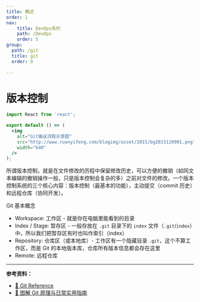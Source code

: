 ```yaml
---
title: 概述
order: 1
nav:
    title: DevOps系列
    path: /DevOps
    order: 5
group:
  path: /git
  title: git
  order: 9
  
---
```




# 版本控制

```jsx | inline
import React from 'react';

export default () => (
  <img
    alt="Git输送流程示意图"
    src="http://www.ruanyifeng.com/blogimg/asset/2015/bg2015120901.png"
    width="640"
  />
);
```

所谓版本控制，就是在文件修改的历程中保留修改历史，可以方便的撤销（如同文本编辑的撤销操作一般，只是版本控制会复杂的多）之前对文件的修改。一个版本控制系统的三个核心内容：版本控制（最基本的功能），主动提交（commit 历史）和远程仓库（协同开发）。

Git 基本概念

- Workspace: 工作区 - 就是你在电脑里能看到的目录
- Index / Stage: 暂存区 - 一般存放在 `.git` 目录下的 `index` 文件（`.git`/`index`）中，所以我们把暂存区有时也叫作索引（index）
- Repository: 仓库区（或本地库）- 工作区有一个隐藏目录 `.git`，这个不算工作区，而是 Git 的本地版本库，仓库所有版本信息都会存在这里
- Remote: 远程仓库

<!-- ## 命令目录

- 设置和配置
  - [配置 git config](./code/config)
  - [帮助 git help](./code/help)
- 获取和创建项目
  - [初始化 git init](./code/init)
  - [克隆 git clone](./code/clone)
- 基本快照
  - [添加 git add](./code/add)
  - [状态 git status](./code/status)
  - [提交 git commit](./code/commit)
  - [撤销 git reset](./code/reset)
  - [删除 git rm](./code/rm)
  - [移动和重命名 git mv](./code/mv)
- 分支与合并
  - [分支 git branch](./code/branch)
  - [查看 git checkout](./code/checkout)
  - [合并 git merge](./code/merge)
  - [储藏 git stash](./code/stash)
  - [标签 git tag](./code/tag)
- 共享和更新项目
  - [提取 git fetch](./code/fetch)
  - [拉取 git pull](./code/pull)
  - [推送 git push](./code/push)
  - [远程 git remote](./code/remote)
- 检查和比较
  - [日志 git log](./code/log)
  - [差异 git diff](./code/diff)
- 修补
  - [变基 git rebase](./code/rebase)
  - [还原 git revert](./code/revert)
- 提交信息规范
- 扩展
- Q&A -->

---

**参考资料：**

- [📖 Git Reference](https://git-scm.com/docs)
- [📝 图解 Git 原理与日常实用指南](https://juejin.im/post/5c714d18f265da2d98090503)
